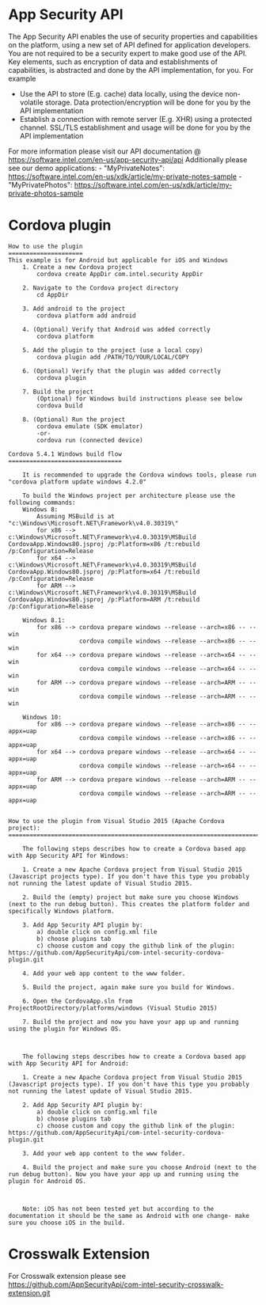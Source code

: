 App Security API
================ 
The App Security API enables the use of security properties and capabilities on the platform, using a new set of API defined for application developers.
You are not required to be a security expert to make good use of the API. Key elements, such as encryption of data and establishments of capabilities, is abstracted and done by the API implementation, for you.
For example
-	Use the API to store (E.g. cache) data locally, using the device non-volatile storage. Data protection/encryption will be done for you by the API implementation 
-	Establish a connection with remote server (E.g. XHR) using a protected channel. SSL/TLS establishment and usage will be done for you by the API implementation

For more information please visit our API documentation @ https://software.intel.com/en-us/app-security-api/api
Additionally please see our demo applications:
	- "MyPrivateNotes":		https://software.intel.com/en-us/xdk/article/my-private-notes-sample
	- "MyPrivatePhotos":	https://software.intel.com/en-us/xdk/article/my-private-photos-sample		

Cordova plugin 
==============

	How to use the plugin
	=====================
	This example is for Android but applicable for iOS and Windows
		1. Create a new Cordova project
			cordova create AppDir com.intel.security AppDir

		2. Navigate to the Cordova project directory
			cd AppDir

		3. Add android to the project
			cordova platform add android

		4. (Optional) Verify that Android was added correctly
			cordova platform

		5. Add the plugin to the project (use a local copy)
			cordova plugin add /PATH/TO/YOUR/LOCAL/COPY

		6. (Optional) Verify that the plugin was added correctly 
			cordova plugin

		7. Build the project
			(Optional) for Windows build instructions please see below
			cordova build 

		8. (Optional) Run the project
			cordova emulate	(SDK emulator)
			-or-
			cordova run (connected device)

	Cordova 5.4.1 Windows build flow
	================================
		
		It is recommended to upgrade the Cordova windows tools, please run "cordova platform update windows 4.2.0"
		
		To build the Windows project per architecture please use the following commands:	
		Windows 8:
			Assuming MSBuild is at "c:\Windows\Microsoft.NET\Framework\v4.0.30319\"
			for x86 --> c:\Windows\Microsoft.NET\Framework\v4.0.30319\MSBuild CordovaApp.Windows80.jsproj /p:Platform=x86 /t:rebuild /p:Configuration=Release
			for x64 --> c:\Windows\Microsoft.NET\Framework\v4.0.30319\MSBuild CordovaApp.Windows80.jsproj /p:Platform=x64 /t:rebuild /p:Configuration=Release
			for ARM --> c:\Windows\Microsoft.NET\Framework\v4.0.30319\MSBuild CordovaApp.Windows80.jsproj /p:Platform=ARM /t:rebuild /p:Configuration=Release
			
		Windows 8.1:
			for x86 --> cordova prepare windows --release --arch=x86 -- --win
						cordova compile windows --release --arch=x86 -- --win
			for x64 --> cordova prepare windows --release --arch=x64 -- --win
						cordova compile windows --release --arch=x64 -- --win
			for ARM --> cordova prepare windows --release --arch=ARM -- --win
						cordova compile windows --release --arch=ARM -- --win

		Windows 10:
			for x86 --> cordova prepare windows --release --arch=x86 -- --appx=uap
						cordova compile windows --release --arch=x86 -- --appx=uap
			for x64 --> cordova prepare windows --release --arch=x64 -- --appx=uap
						cordova compile windows --release --arch=x64 -- --appx=uap
			for ARM --> cordova prepare windows --release --arch=ARM -- --appx=uap
						cordova compile windows --release --arch=ARM -- --appx=uap

						
	How to use the plugin from Visual Studio 2015 (Apache Cordova project):
	=======================================================================
		
		The following steps describes how to create a Cordova based app with App Security API for Windows:
		
		1. Create a new Apache Cordova project from Visual Studio 2015 (Javascript projects type). If you don't have this type you probably not running the latest update of Visual Studio 2015.
		
		2. Build the (empty) project but make sure you choose Windows (next to the run debug button). This creates the platform folder and specifically Windows platform.
		
		3. Add App Security API plugin by:
			a) double click on config.xml file 
			b) choose plugins tab
			c) choose custom and copy the github link of the plugin: https://github.com/AppSecurityApi/com-intel-security-cordova-plugin.git
		
		4. Add your web app content to the www folder.
		
		5. Build the project, again make sure you build for Windows.
		
		6. Open the CordovaApp.sln from ProjectRootDirectory/platforms/windows (Visual Studio 2015)
		
		7. Build the project and now you have your app up and running using the plugin for Windows OS.
		
		
		
		The following steps describes how to create a Cordova based app with App Security API for Android:
		
		1. Create a new Apache Cordova project from Visual Studio 2015 (Javascript projects type). If you don't have this type you probably not running the latest update of Visual Studio 2015.
		
		2. Add App Security API plugin by:
			a) double click on config.xml file 
			b) choose plugins tab
			c) choose custom and copy the github link of the plugin: https://github.com/AppSecurityApi/com-intel-security-cordova-plugin.git
			
		3. Add your web app content to the www folder.
		
		4. Build the project and make sure you choose Android (next to the run debug button). Now you have your app up and running using the plugin for Android OS.
		
		
		
		Note: iOS has not been tested yet but according to the documentation it should be the same as Android with one change- make sure you choose iOS in the build.

Crosswalk Extension
===================		
For Crosswalk extension please see https://github.com/AppSecurityApi/com-intel-security-crosswalk-extension.git
